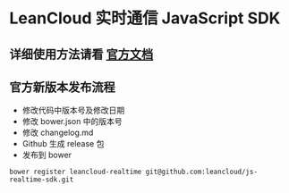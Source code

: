 # LeanCloud 实时通信 JavaScript SDK

## 详细使用方法请看 [官方文档](https://leancloud.cn/docs/js_realtime.html)

## 官方新版本发布流程

* 修改代码中版本号及修改日期
* 修改 bower.json 中的版本号
* 修改 changelog.md
* Github 生成 release 包
* 发布到 bower

```
bower register leancloud-realtime git@github.com:leancloud/js-realtime-sdk.git
```
